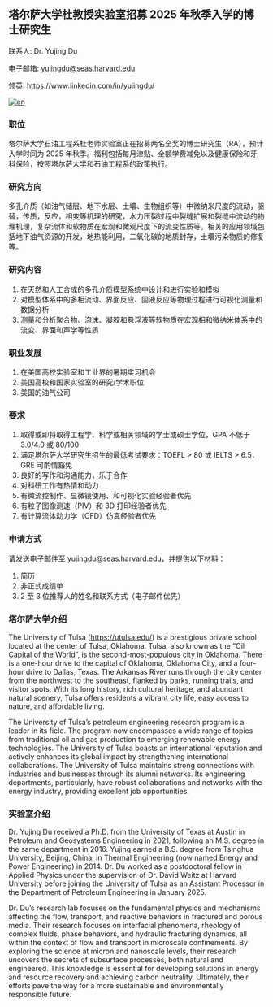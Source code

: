 ## 塔尔萨大学杜教授实验室招募 2025 年秋季入学的博士研究生

联系人: Dr. Yujing Du

电子邮箱: yujingdu@seas.harvard.edu

领英: https://www.linkedin.com/in/yujingdu/

[![en](https://img.shields.io/badge/language-EN-green.svg)](https://github.com/YujingD2024/YujingD2024/blob/main/README)

### 职位

塔尔萨大学石油工程系杜老师实验室正在招募两名全奖的博士研究生（RA），预计入学时间为 2025 年秋季。福利包括每月津贴、全额学费减免以及健康保险和牙科保险，按照塔尔萨大学和石油工程系的政策执行。

### 研究方向

多孔介质（如油气储层、地下水层、土壤、生物组织等）中微纳米尺度的流动，驱替，传质，反应，相变等机理的研究，水力压裂过程中裂缝扩展和裂缝中流动的物理机理，复杂流体和软物质在宏观和微观尺度下的流变性质等。相关的应用领域包括地下油气资源的开发，地热能利用，二氧化碳的地质封存，土壤污染物质的修复等。

### 研究内容

1. 在天然和人工合成的多孔介质模型系统中设计和进行实验和模拟
2. 对模型体系中的多相流动、界面反应、固液反应等物理过程进行可视化测量和数据分析
3. 测量和分析聚合物、泡沫、凝胶和悬浮液等软物质在宏观相和微纳米体系中的流变、界面和声学等性质

### 职业发展

1. 在美国高校实验室和工业界的暑期实习机会
2. 美国高校和国家实验室的研究/学术职位
3. 美国的油气公司

### 要求

1. 取得或即将取得工程学、科学或相关领域的学士或硕士学位，GPA 不低于 3.0/4.0 或 80/100
2. 满足塔尔萨大学研究生招生的最低考试要求：TOEFL > 80 或 IELTS > 6.5，GRE 可酌情豁免
3. 良好的写作和沟通能力，乐于合作
4. 对科研工作有热情和动力
5. 有微流控制作、显微镜使用、和可视化实验经验者优先
6. 有粒子图像测速（PIV）和 3D 打印经验者优先
7. 有计算流体动力学（CFD）仿真经验者优先

### 申请方式

请发送电子邮件至 yujingdu@seas.harvard.edu，并提供以下材料：

1. 简历
2. 非正式成绩单
3. 2 至 3 位推荐人的姓名和联系方式（电子邮件优先）

### 塔尔萨大学介绍

The University of Tulsa (https://utulsa.edu/) is a prestigious private school located at the center of Tulsa, Oklahoma. Tulsa, also known as the “Oil Capital of the World”, is the second-most-populous city in Oklahoma. There is a one-hour drive to the capital of Oklahoma, Oklahoma City, and a four-hour drive to Dallas, Texas. The Arkansas River runs through the city center from the northwest to the southeast, flanked by parks, running trails, and visitor spots. With its long history, rich cultural heritage, and abundant natural scenery, Tulsa offers residents a vibrant city life, easy access to nature, and affordable living.

The University of Tulsa’s petroleum engineering research program is a leader in its field. The program now encompasses a wide range of topics from traditional oil and gas production to emerging renewable energy technologies. The University of Tulsa boasts an international reputation and actively enhances its global impact by strengthening international collaborations. The University of Tulsa maintains strong connections with industries and businesses through its alumni networks. Its engineering departments, particularly, have robust collaborations and networks with the energy industry, providing excellent job opportunities.

### 实验室介绍

Dr. Yujing Du received a Ph.D. from the University of Texas at Austin in Petroleum and Geosystems Engineering in 2021, following an M.S. degree in the same department in 2016. Yujing earned a B.S. degree from Tsinghua University, Beijing, China, in Thermal Engineering (now named Energy and Power Engineering) in 2014. Dr. Du worked as a postdoctoral fellow in Applied Physics under the supervision of Dr. David Weitz at Harvard University before joining the University of Tulsa as an Assistant Processor in the Department of Petroleum Engineering in January 2025.

Dr. Du’s research lab focuses on the fundamental physics and mechanisms affecting the flow, transport, and reactive behaviors in fractured and porous media. Their research focuses on interfacial phenomena, rheology of complex fluids, phase behaviors, and hydraulic fracturing dynamics, all within the context of flow and transport in microscale confinements. By exploring the science at micron and nanoscale levels, their research uncovers the secrets of subsurface processes, both natural and engineered. This knowledge is essential for developing solutions in energy and resource recovery and achieving carbon neutrality. Ultimately, their efforts pave the way for a more sustainable and environmentally responsible future.
